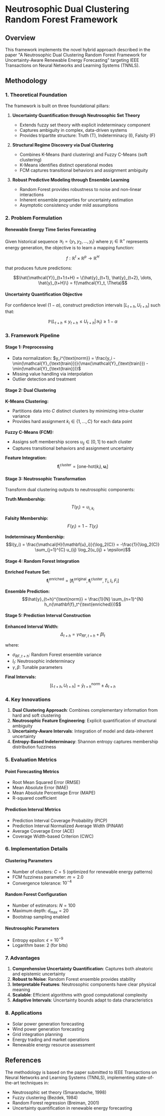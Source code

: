 # Neutrosophic Dual Clustering Random Forest Framework

## Overview

This framework implements the novel hybrid approach described in the paper "A Neutrosophic Dual Clustering Random Forest Framework for Uncertainty-Aware Renewable Energy Forecasting" targeting IEEE Transactions on Neural Networks and Learning Systems (TNNLS).

## Methodology

### 1. Theoretical Foundation

The framework is built on three foundational pillars:

1. **Uncertainty Quantification through Neutrosophic Set Theory**
   - Extends fuzzy set theory with explicit indeterminacy component
   - Captures ambiguity in complex, data-driven systems
   - Provides tripartite structure: Truth (T), Indeterminacy (I), Falsity (F)

2. **Structural Regime Discovery via Dual Clustering**
   - Combines K-Means (hard clustering) and Fuzzy C-Means (soft clustering)
   - K-Means identifies distinct operational modes
   - FCM captures transitional behaviors and assignment ambiguity

3. **Robust Predictive Modeling through Ensemble Learning**
   - Random Forest provides robustness to noise and non-linear interactions
   - Inherent ensemble properties for uncertainty estimation
   - Asymptotic consistency under mild assumptions

### 2. Problem Formulation

#### Renewable Energy Time Series Forecasting

Given historical sequence $\mathcal{Y}_t = \{y_1, y_2, \dots, y_t\}$ where $y_i \in \mathbb{R}^+$ represents energy generation, the objective is to learn a mapping function:

$$f: \mathbb{R}^t \times \mathbb{R}^p \rightarrow \mathbb{R}^H$$

that produces future predictions:

$$\hat{\mathcal{Y}}_{t+1:t+H} = \{\hat{y}_{t+1}, \hat{y}_{t+2}, \dots, \hat{y}_{t+H}\} = f(\mathcal{Y}_t, \Theta)$$

#### Uncertainty Quantification Objective

For confidence level $(1-\alpha)$, construct prediction intervals $[L_{t+h}, U_{t+h}]$ such that:

$$\mathbb{P}(L_{t+h} \leq y_{t+h} \leq U_{t+h} | \mathcal{Y}_t) \geq 1-\alpha$$

### 3. Framework Pipeline

#### Stage 1: Preprocessing
- Data normalization: $y_i^{\text{norm}} = \frac{y_i - \min(\mathcal{Y}_{\text{train}})}{\max(\mathcal{Y}_{\text{train}}) - \min(\mathcal{Y}_{\text{train}})}$
- Missing value handling via interpolation
- Outlier detection and treatment

#### Stage 2: Dual Clustering

**K-Means Clustering:**
- Partitions data into $C$ distinct clusters by minimizing intra-cluster variance
- Provides hard assignment $k_i \in \{1, \ldots, C\}$ for each data point

**Fuzzy C-Means (FCM):**
- Assigns soft membership scores $u_{ij} \in [0,1]$ to each cluster
- Captures transitional behaviors and assignment uncertainty

**Feature Integration:**
$$\mathbf{f}_i^{\text{cluster}} = [\text{one-hot}(k_i), \mathbf{u}_i]$$

#### Stage 3: Neutrosophic Transformation

Transform dual clustering outputs to neutrosophic components:

**Truth Membership:**
$$T(y_i) = u_{i, k_i}$$

**Falsity Membership:**
$$F(y_i) = 1 - T(y_i)$$

**Indeterminacy Membership:**
$$I(y_i) = \frac{\mathcal{H}(\mathbf{u}_i)}{\log_2(C)} = -\frac{1}{\log_2(C)} \sum_{j=1}^{C} u_{ij} \log_2(u_{ij} + \epsilon)$$

#### Stage 4: Random Forest Integration

**Enriched Feature Set:**
$$\mathbf{f}_i^{\text{enriched}} = [\mathbf{f}_i^{\text{original}}, \mathbf{f}_i^{\text{cluster}}, T_i, I_i, F_i]$$

**Ensemble Prediction:**
$$\hat{y}_{t+h}^{\text{norm}} = \frac{1}{N} \sum_{n=1}^{N} h_n(\mathbf{f}_t^{\text{enriched}})$$

#### Stage 5: Prediction Interval Construction

**Enhanced Interval Width:**
$$\Delta_{t+h} = \gamma \sigma_{RF, t+h} + \beta I_t$$

where:
- $\sigma_{RF, t+h}$: Random Forest ensemble variance
- $I_t$: Neutrosophic indeterminacy
- $\gamma, \beta$: Tunable parameters

**Final Intervals:**
$$[L_{t+h}, U_{t+h}] = \hat{y}_{t+h}^{\text{norm}} \pm \Delta_{t+h}$$

### 4. Key Innovations

1. **Dual Clustering Approach**: Combines complementary information from hard and soft clustering
2. **Neutrosophic Feature Engineering**: Explicit quantification of structural ambiguity
3. **Uncertainty-Aware Intervals**: Integration of model and data-inherent uncertainty
4. **Entropy-Based Indeterminacy**: Shannon entropy captures membership distribution fuzziness

### 5. Evaluation Metrics

#### Point Forecasting Metrics
- Root Mean Squared Error (RMSE)
- Mean Absolute Error (MAE)
- Mean Absolute Percentage Error (MAPE)
- R-squared coefficient

#### Prediction Interval Metrics
- Prediction Interval Coverage Probability (PICP)
- Prediction Interval Normalized Average Width (PINAW)
- Average Coverage Error (ACE)
- Coverage Width-based Criterion (CWC)

### 6. Implementation Details

#### Clustering Parameters
- Number of clusters: $C = 5$ (optimized for renewable energy patterns)
- FCM fuzziness parameter: $m = 2.0$
- Convergence tolerance: $10^{-4}$

#### Random Forest Configuration
- Number of estimators: $N = 100$
- Maximum depth: $d_{\max} = 20$
- Bootstrap sampling enabled

#### Neutrosophic Parameters
- Entropy epsilon: $\epsilon = 10^{-9}$
- Logarithm base: 2 (for bits)

### 7. Advantages

1. **Comprehensive Uncertainty Quantification**: Captures both aleatoric and epistemic uncertainty
2. **Robust to Noise**: Random Forest ensemble provides stability
3. **Interpretable Features**: Neutrosophic components have clear physical meaning
4. **Scalable**: Efficient algorithms with good computational complexity
5. **Adaptive Intervals**: Uncertainty bounds adapt to data characteristics

### 8. Applications

- Solar power generation forecasting
- Wind power generation forecasting
- Grid integration planning
- Energy trading and market operations
- Renewable energy resource assessment

## References

The methodology is based on the paper submitted to IEEE Transactions on Neural Networks and Learning Systems (TNNLS), implementing state-of-the-art techniques in:

- Neutrosophic set theory (Smarandache, 1998)
- Fuzzy clustering (Bezdek, 1984)
- Random Forest regression (Breiman, 2001)
- Uncertainty quantification in renewable energy forecasting